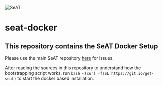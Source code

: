 ![SeAT](https://i.imgur.com/aPPOxSK.png)

# seat-docker

## This repository contains the SeAT Docker Setup

Please use the main SeAT repository [here](https://github.com/eveseat/seat) for issues.

After reading the sources in this repository to understand how the bootstrapping script works, run `bash <(curl -fsSL https://git.io/get-seat)` to start the docker based installation.
